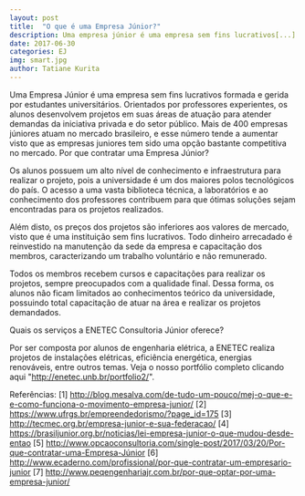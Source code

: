 ```yaml
---
layout: post
title:  "O que é uma Empresa Júnior?"
description: Uma empresa júnior é uma empresa sem fins lucrativos[...]
date: 2017-06-30
categories: EJ
img: smart.jpg
author: Tatiane Kurita
---
```

Uma Empresa Júnior é uma empresa sem fins lucrativos formada e gerida por estudantes universitários. Orientados por professores experientes, os alunos desenvolvem projetos em suas áreas de atuação para atender demandas da iniciativa privada e do setor público. Mais de 400 empresas júniores atuam no mercado brasileiro, e esse número tende a aumentar visto que as empresas juniores tem sido uma opção bastante competitiva no mercado.
Por que contratar uma Empresa Júnior?
 
Os alunos possuem um alto nível de conhecimento e infraestrutura para realizar o projeto, pois a universidade é um dos maiores polos tecnológicos do país. O acesso a uma vasta biblioteca técnica, a laboratórios e ao conhecimento dos professores contribuem para que ótimas soluções sejam encontradas para os projetos realizados.	
	
Além disto, os preços dos projetos são inferiores aos valores de mercado, visto que é uma instituição sem fins lucrativos. Todo dinheiro arrecadado é reinvestido na manutenção da sede da empresa e capacitação dos membros, caracterizando um trabalho voluntário e não remunerado.
 
Todos os membros recebem cursos e capacitações para realizar os projetos, sempre preocupados com a qualidade final. Dessa forma, os alunos não ficam limitados ao conhecimentos  teórico da universidade, possuindo total capacitação de atuar na área e realizar os projetos demandados.
	
 
 
Quais os serviços a ENETEC Consultoria Júnior oferece?


Por ser composta por alunos de engenharia elétrica, a ENETEC realiza projetos de instalações elétricas, eficiência energética, energias renováveis, entre outros temas. Veja o nosso portfólio completo clicando aqui "http://enetec.unb.br/portfolio2/".
 
Referências:
[1] http://blog.mesalva.com/de-tudo-um-pouco/mej-o-que-e-e-como-funciona-o-movimento-empresa-junior/
[2] https://www.ufrgs.br/empreendedorismo/?page_id=175
[3] http://tecmec.org.br/empresa-junior-e-sua-federacao/
[4] https://brasiljunior.org.br/noticias/lei-empresa-junior-o-que-mudou-desde-entao
[5] http://www.opcaoconsultoria.com/single-post/2017/03/20/Por-que-contratar-uma-Empresa-Júnior
[6] http://www.ecaderno.com/profissional/por-que-contratar-um-empresario-junior
[7] http://www.peqengenhariajr.com.br/por-que-optar-por-uma-empresa-junior/
